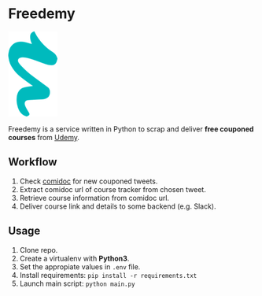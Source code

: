 # Freedemy

![Freedemy Logo](freedemy-logo.png)

Freedemy is a service written in Python to scrap and deliver **free couponed courses** from [Udemy](https://udemy.com).

## Workflow

1. Check [comidoc](https://twitter.com/comidoc) for new couponed tweets.
2. Extract comidoc url of course tracker from chosen tweet.
3. Retrieve course information from comidoc url.
4. Deliver course link and details to some backend (e.g. Slack).

## Usage

1. Clone repo.
2. Create a virtualenv with **Python3**.
3. Set the appropiate values in `.env` file.
4. Install requirements: `pip install -r requirements.txt`
5. Launch main script: `python main.py`
